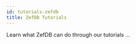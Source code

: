 ```yaml
---
id: tutorials-zefdb
title: ZefDB Tutorials
---
```


  
Learn what ZefDB can do through our tutorials ...